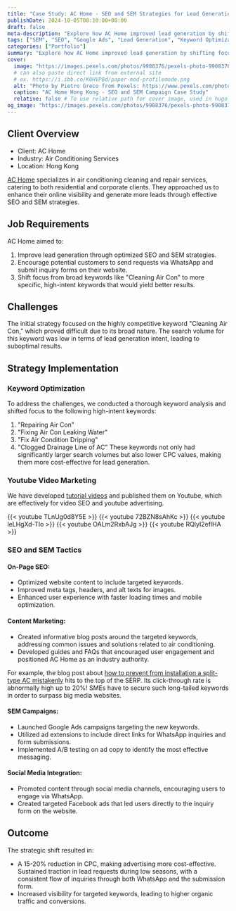 ```yaml
---
title: "Case Study: AC Home - SEO and SEM Strategies for Lead Generation of a Air Con Cleaning and Repairing Company in Hong Kong"
publishDate: 2024-10-05T00:10:00+08:00
draft: false 
meta-description: "Explore how AC Home improved lead generation by shifting focus from competitive keywords to high-intent phrases like 'Repairing Air Con' and 'Fixing Air Con Leaking Water.' Discover the strategies that led to a 15-20% reduction in CPC while maintaining strong traction during low seasons."
tags: ["SEM", "SEO", "Google Ads", "Lead Generation", "Keyword Optimization", "Website Marketing"]
categories: ["Portfolio"]
summary: "Explore how AC Home improved lead generation by shifting focus from competitive keywords to high-intent phrases like 'Repairing Air Con' and 'Fixing Air Con Leaking Water.'"
cover:
  image: "https://images.pexels.com/photos/9908376/pexels-photo-9908376.jpeg"
  # can also paste direct link from external site
  # ex. https://i.ibb.co/K0HVPBd/paper-mod-profilemode.png
  alt: "Photo by Pietro Greco from Pexels: https://www.pexels.com/photo/renovation-of-an-apartmetn-flat-9908376/"
  caption: "AC Home Hong Kong - SEO and SEM Campaign Case Study"
  relative: false # To use relative path for cover image, used in hugo Page-bundles
og_image: "https://images.pexels.com/photos/9908376/pexels-photo-9908376.jpeg"
---
```


## Client Overview
- Client: AC Home
- Industry: Air Conditioning Services
- Location: Hong Kong 

[AC Home](https://www.achomehk.com) specializes in air conditioning cleaning and repair services, catering to both residential and corporate clients. They approached us to enhance their online visibility and generate more leads through effective SEO and SEM strategies.

## Job Requirements

AC Home aimed to:
1. Improve lead generation through optimized SEO and SEM strategies.
2. Encourage potential customers to send requests via WhatsApp and submit inquiry forms on their website.
3. Shift focus from broad keywords like "Cleaning Air Con" to more specific, high-intent keywords that would yield better results.

## Challenges

The initial strategy focused on the highly competitive keyword "Cleaning Air Con," which proved difficult due to its broad nature. The search volume for this keyword was low in terms of lead generation intent, leading to suboptimal results.

## Strategy Implementation

### Keyword Optimization

To address the challenges, we conducted a thorough keyword analysis and shifted focus to the following high-intent keywords:
1. "Repairing Air Con"
2. "Fixing Air Con Leaking Water"
3. "Fix Air Condition Dripping"
4. "Clogged Drainage Line of AC"
These keywords not only had significantly larger search volumes but also lower CPC values, making them more cost-effective for lead generation.

### Youtube Video Marketing

We have developed [tutorial videos](https://www.youtube.com/@achome/videos) and published them on Youtube, which are effectively for video SEO and youtube advertising. 

{{< youtube TLnUg0d8Y5E >}}
{{< youtube 72BZN8sAhKc >}}
{{< youtube leLHgXd-TIo >}}
{{< youtube OALm2RxbAJg >}}
{{< youtube RQlyI2eflHA >}}

### SEO and SEM Tactics
#### On-Page SEO:

- Optimized website content to include targeted keywords.
- Improved meta tags, headers, and alt texts for images.
- Enhanced user experience with faster loading times and mobile optimization.


#### Content Marketing:
- Created informative blog posts around the targeted keywords, addressing common issues and solutions related to air conditioning.
- Developed guides and FAQs that encouraged user engagement and positioned AC Home as an industry authority.

For example, the blog post about [how to prevent from installation a split-type AC mistakenly](https://www.achomehk.com/post/%E9%81%BF%E5%85%8D%E5%AE%89%E8%A3%9D%E5%88%86%E9%AB%94%E5%BC%8F%E5%86%B7%E6%B0%A3%E6%A9%9F%E4%B8%AD%E4%BC%8F-ac-home-%E5%86%B7%E6%B0%A3%E5%B8%AB%E5%82%85%E6%8B%86%E8%A7%A3%E8%A6%81%E6%B1%82) hits to the top of the SERP. Its click-through rate is abnormally high up to 20%! SMEs have to secure such long-tailed keywords in order to surpass big media websites. 


#### SEM Campaigns:
- Launched Google Ads campaigns targeting the new keywords.
- Utilized ad extensions to include direct links for WhatsApp inquiries and form submissions.
- Implemented A/B testing on ad copy to identify the most effective messaging.

#### Social Media Integration:
- Promoted content through social media channels, encouraging users to engage via WhatsApp.
- Created targeted Facebook ads that led users directly to the inquiry form on the website.

## Outcome
The strategic shift resulted in:
- A 15-20% reduction in CPC, making advertising more cost-effective.
Sustained traction in lead requests during low seasons, with a consistent flow of inquiries through both WhatsApp and the submission form.
- Increased visibility for targeted keywords, leading to higher organic traffic and conversions.
